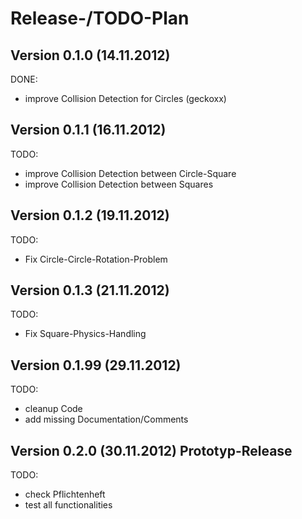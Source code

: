 Release-/TODO-Plan
==================

Version 0.1.0 (14.11.2012)
--------------------------

DONE:

* improve Collision Detection for Circles (geckoxx)


Version 0.1.1 (16.11.2012)
--------------------------

TODO:

* improve Collision Detection between Circle-Square
* improve Collision Detection between Squares


Version 0.1.2 (19.11.2012)
--------------------------

TODO:

* Fix Circle-Circle-Rotation-Problem


Version 0.1.3 (21.11.2012)
--------------------------

TODO:

* Fix Square-Physics-Handling


Version 0.1.99 (29.11.2012)
--------------------------

TODO:

* cleanup Code
* add missing Documentation/Comments


Version 0.2.0 (30.11.2012) Prototyp-Release
-------------------------------------------

TODO:

* check Pflichtenheft
* test all functionalities